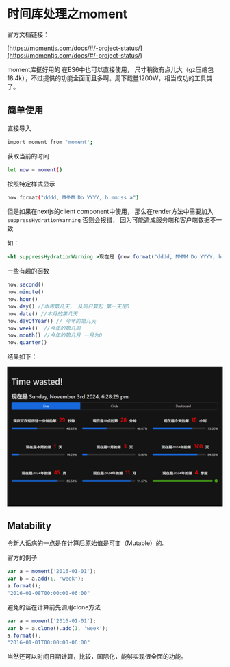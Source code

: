 # 时间库处理之moment

官方文档链接：

[https://momentjs.com/docs/#/-project-status/](https://momentjs.com/docs/#/-project-status/)

moment库挺好用的 在ES6中也可以直接使用， 尺寸稍微有点儿大（gz压缩包18.4k），不过提供的功能全面而且多啊。周下载量1200W，相当成功的工具类了。

## 简单使用

直接导入

```bash
import moment from 'moment';
```

获取当前的时间

```bash
let now = moment()
```

按照特定样式显示

```bash
now.format("dddd, MMMM Do YYYY, h:mm:ss a")
```

但是如果在nextjs的client component中使用， 那么在render方法中需要加入 `suppressHydrationWarning`  否则会报错， 因为可能造成服务端和客户端数据不一致

如：

```jsx
<h1 suppressHydrationWarning >现在是 {now.format("dddd, MMMM Do YYYY, h:mm:ss a")}</h1>
```

一些有趣的函数

```jsx
now.second()
now.minute()
now.hour()
now.day() //本周第几天， 从周日算起 第一天是0
now.date() //本月的第几天
now.dayOfYear() // 今年的第几天
now.week()  //今年的第几周
now.month() //今年的第几月 一月为0
now.quarter() 
```

结果如下：

![image.png](%E6%97%B6%E9%97%B4%E5%BA%93%E5%A4%84%E7%90%86%E4%B9%8Bmoment/image.png)

## Matability

令新人诟病的一点是在计算后原始值是可变（Mutable）的.

官方的例子

```jsx
var a = moment('2016-01-01'); 
var b = a.add(1, 'week'); 
a.format();
"2016-01-08T00:00:00-06:00"
```

避免的话在计算前先调用clone方法

```jsx
var a = moment('2016-01-01'); 
var b = a.clone().add(1, 'week'); 
a.format();
"2016-01-01T00:00:00-06:00"
```

当然还可以时间日期计算，比较，国际化，能够实现很全面的功能。